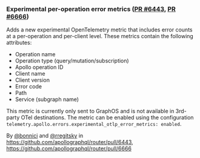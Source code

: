 ### Experimental per-operation error metrics ([PR #6443](https://github.com/apollographql/router/pull/6443), [PR #6666](https://github.com/apollographql/router/pull/6666))

Adds a new experimental OpenTelemetry metric that includes error counts at a per-operation and per-client level. These metrics contain the following attributes:

- Operation name
- Operation type (query/mutation/subscription)
- Apollo operation ID
- Client name
- Client version
- Error code
- Path
- Service (subgraph name)

This metric is currently only sent to GraphOS and is not available in 3rd-party OTel destinations. The metric can be enabled using the configuration `telemetry.apollo.errors.experimental_otlp_error_metrics: enabled`.

By [@bonnici](https://github.com/bonnici) and [@rregitsky](https://github.com/rregitsky) in https://github.com/apollographql/router/pull/6443, https://github.com/apollographql/router/pull/6666
